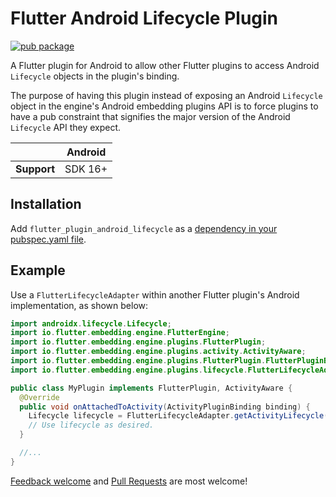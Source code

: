# Flutter Android Lifecycle Plugin

[![pub package](https://img.shields.io/pub/v/flutter_plugin_android_lifecycle.svg)](https://pub.dev/packages/flutter_plugin_android_lifecycle)

A Flutter plugin for Android to allow other Flutter plugins to access  Android `Lifecycle` objects
in the plugin's binding.

The purpose of having this plugin instead of exposing an Android `Lifecycle` object in the engine's
Android embedding plugins API is to force plugins to have a pub constraint that signifies the
major version of the Android `Lifecycle` API they expect.

|             | Android |
|-------------|---------|
| **Support** | SDK 16+ |

## Installation

Add `flutter_plugin_android_lifecycle` as a [dependency in your pubspec.yaml file](https://flutter.dev/using-packages/).

## Example

Use a `FlutterLifecycleAdapter` within another Flutter plugin's Android implementation, as shown
below:

```java
import androidx.lifecycle.Lifecycle;
import io.flutter.embedding.engine.FlutterEngine;
import io.flutter.embedding.engine.plugins.FlutterPlugin;
import io.flutter.embedding.engine.plugins.activity.ActivityAware;
import io.flutter.embedding.engine.plugins.FlutterPlugin.FlutterPluginBinding;
import io.flutter.embedding.engine.plugins.lifecycle.FlutterLifecycleAdapter;

public class MyPlugin implements FlutterPlugin, ActivityAware {
  @Override
  public void onAttachedToActivity(ActivityPluginBinding binding) {
    Lifecycle lifecycle = FlutterLifecycleAdapter.getActivityLifecycle(binding);
    // Use lifecycle as desired.
  }

  //...
}
```

[Feedback welcome](https://github.com/flutter/flutter/issues) and
[Pull Requests](https://github.com/flutter/plugins/pulls) are most welcome!
